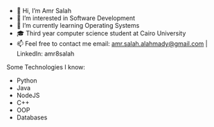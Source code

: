 - 👋 Hi, I’m Amr Salah
- 👀 I’m interested in Software Development
- 🌱 I’m currently learning Operating Systems
- 🎓 Third year computer science student at Cairo University
- 📫 Feel free to contact me
        email: amr.salah.alahmady@gmail.com | LinkedIn: amr8salah

Some Technologies I know:
  - Python 
  - Java
  - NodeJS
  - C++
  - OOP
  - Databases
